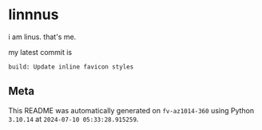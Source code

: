# linnnus

i am linus. that's me.

my latest commit is

```
build: Update inline favicon styles
```

## Meta

This README was automatically generated on `fv-az1014-360` using Python
`3.10.14` at `2024-07-10 05:33:28.915259`.
